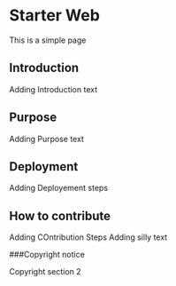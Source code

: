 # Starter Web

This is a simple page 

## Introduction

Adding Introduction text

## Purpose
Adding Purpose text

## Deployment
Adding Deployement steps

## How to contribute

Adding COntribution Steps
Adding silly text

###Copyright notice

Copyright section 2